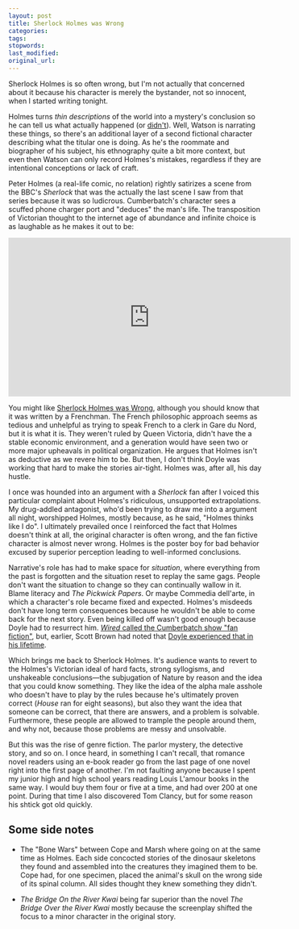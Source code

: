 ```yaml
---
layout: post
title: Sherlock Holmes was Wrong
categories:
tags:
stopwords:
last_modified:
original_url:
---
```


Sherlock Holmes is so often wrong, but I'm not actually that concerned about it because his character is merely the bystander, not so innocent, when I started writing tonight.

Holmes turns *thin descriptions* of the world into a mystery's conclusion so he can tell us what actually happened (or [didn't](https://en.wikipedia.org/wiki/The_Adventure_of_Silver_Blaze)). Well, Watson is narrating these things, so there's an additional layer of a second fictional character describing what the titular one is doing. As he's the roommate and biographer of his subject, his ethnography quite a bit more context, but even then Watson can only record Holmes's mistakes, regardless if they are intentional conceptions or lack of craft.

Peter Holmes (a real-life comic, no relation) rightly satirizes a scene from the BBC's *Sherlock* that was the actually the last scene I saw from that series because it was so ludicrous. Cumberbatch's character sees a scuffed phone charger port and "deduces" the man's life. The transposition of Victorian thought to the internet age of abundance and infinite choice is as laughable as he makes it out to be:

<iframe width="560" height="315" src="https://www.youtube.com/embed/eKQOk5UlQSc" frameborder="0" allow="accelerometer; autoplay; encrypted-media; gyroscope; picture-in-picture" allowfullscreen></iframe>

You might like [Sherlock Holmes was Wrong](https://amzn.to/3belDFE), although you should know that it was written by a Frenchman. The French philosophic approach seems as tedious and unhelpful as trying to speak French to a clerk in Gare du Nord, but it is what it is. They weren't ruled by Queen Victoria, didn't have the a stable economic environment, and a generation would have seen two or more major upheavals in political organization. He argues that Holmes isn't as deductive as we revere him to be. But then, I don't think Doyle was working that hard to make the stories air-tight. Holmes was, after all, his day hustle.

I once was hounded into an argument with a *Sherlock* fan after I voiced this particular complaint about Holmes's ridiculous, unsupported extrapolations. My drug-addled antagonist, who'd been trying to draw me into a argument all night, worshipped Holmes, mostly because, as he said, "Holmes thinks like I do". I ultimately prevailed once I reinforced the fact that Holmes doesn't think at all, the original character is often wrong, and the fan fictive character is almost never wrong. Holmes is the poster boy for bad behavior excused by superior perception leading to well-informed conclusions.

Narrative's role has had to make space for *situation*, where everything from the past is forgotten and the situation reset to replay the same gags. People don't want the situation to change so they can continually wallow in it. Blame literacy and *The Pickwick Papers*. Or maybe Commedia dell'arte, in which a character's role became fixed and expected. Holmes's misdeeds don't have long term consequences because he wouldn't be able to come back for the next story. Even being killed off wasn't good enough because Doyle had to resurrect him. [*Wired* called the Cumberbatch show "fan fiction"](https://www.wired.com/2014/01/sherlock-fandom/), but, earlier, Scott Brown had noted that [Doyle experienced that in his lifetime](https://www.wired.com/2009/04/pl-brown-6/).



Which brings me back to Sherlock Holmes. It's audience wants to revert to the Holmes's Victorian ideal of hard facts, strong syllogisms, and unshakeable conclusions—the subjugation of Nature by reason and the idea that you could know something. They like the idea of the alpha male asshole who doesn't have to play by the rules because he's ultimately proven correct (*House* ran for eight seasons), but also they want the idea that someone can be correct, that there are answers, and a problem is solvable. Furthermore, these people are allowed to trample the people around them, and why not, because those problems are messy and unsolvable.

But this was the rise of genre fiction. The parlor mystery, the detective story, and so on. I once heard, in something I can't recall, that romance novel readers using an e-book reader go from the last page of one novel right into the first page of another. I'm not faulting anyone because I spent my junior high and high school years reading Louis L'amour books in the same way. I would buy them four or five at a time, and had over 200 at one point. During that time I also discovered Tom Clancy, but for some reason his shtick got old quickly.

## Some side notes

* The "Bone Wars" between Cope and Marsh where going on at the same time as Holmes. Each side concocted stories of the dinosaur skeletons they found and assembled into the creatures they imagined them to be. Cope had, for one specimen, placed the animal's skull on the wrong side of its spinal column. All sides thought they knew something they didn't.

* *The Bridge On the River Kwai* being far superior than the novel *The Bridge Over the River Kwai* mostly because the screenplay shifted the focus to a minor character in the original story.
